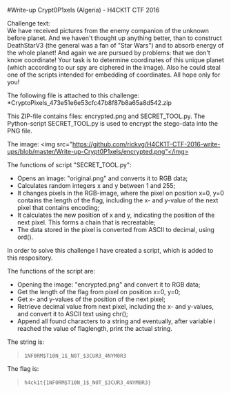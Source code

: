 #Write-up Crypt0P1xels (Algeria) - H4CK1T CTF 2016

Challenge text:<br/>
We have received pictures from the enemy companion of the unknown before planet. And we haven't thought up anything better, than to construct DeathStarV3 (the general was a fan of "Star Wars") and to absorb energy of the whole planet! And again we are pursued by problems: that we don't know coordinate! Your task is to determine coordinates of this unique planet (which according to our spy are ciphered in the image). Also he could steal one of the scripts intended for embedding of coordinates. All hope only for you!

The following file is attached to this challenge:<br/>
*CryptoPixels_473e51e6e53cfc47b8f87b8a65a8d542.zip

This ZIP-file contains files: encrypted.png and SECRET_TOOL.py. The Python-script SECRET_TOOL.py is used to encrypt the stego-data into the PNG file.

The image:
<img src="https://github.com/rickvg/H4CK1T-CTF-2016-write-ups/blob/master/Write-up-Crypt0P1xels/encrypted.png"</img>

The functions of script "SECRET_TOOL.py":
* Opens an image: "original.png"  and converts it to RGB data;
* Calculates random integers x and y between 1 and 255;
* It changes pixels in the RGB-image, where the pixel on position x=0, y=0 contains the length of the flag, including the x- and y-value of the next pixel that contains encoding;
* It calculates the new position of x and y, indicating the position of the next pixel. This forms a chain that is recreatable;
* The data stored in the pixel is converted from ASCII to decimal, using ord().

In order to solve this challenge I have created a script, which is added to this respository.

The functions of the script are:
* Opening the image: "encrypted.png" and convert it to RGB data;
* Get the length of the flag from pixel on position x=0, y=0;
* Get x- and y-values of the position of the next pixel;
* Retrieve decimal value from next pixel, including the x- and y-values, and convert it to ASCII text using chr();
* Append all found characters to a string and eventually, after variable i reached the value of flaglength, print the actual string.

The string is:
> `1NF0RM$T10N_1$_N0T_$3CUR3_4NYM0R3`

The flag is:
> `h4ck1t{1NF0RM$T10N_1$_N0T_$3CUR3_4NYM0R3}`
